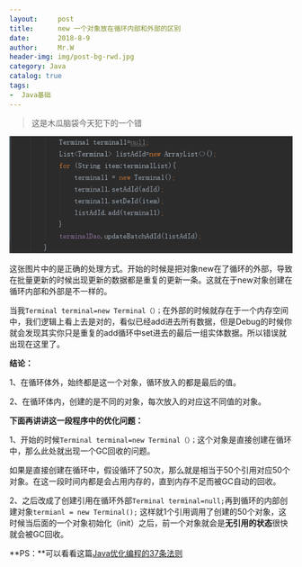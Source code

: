 ```yaml
---
layout:     post                  
title:      new 一个对象放在循环内部和外部的区别  
date:       2018-8-9             
author:     Mr.W                   
header-img: img/post-bg-rwd.jpg  
category: Java   
catalog: true  
tags:                             
-  Java基础
---
```



> 这是木瓜脑袋今天犯下的一个错

  ![](https://raw.githubusercontent.com/wjw0315/blog_gitalk/master/2018/8-9/3.png)
  
  这张图片中的是正确的处理方式。开始的时候是把对象new在了循环的外部，导致在批量更新的时候出现更新的数据都是重复的更新一条。这就在于new对象创建在循环内部和外部是不一样的。
  
  
  当我`Terminal terminal=new Terminal（）；`在外部的时候就存在于一个内存空间中，我们逻辑上看上去是对的，看似已经add进去所有数据，但是Debug的时候你就会发现其实你只是重复的add循环中set进去的最后一组实体数据。所以错误就出现在这里了。
  
  
 **结论：**
 
1、在循环体外，始终都是这一个对象，循环放入的都是最后的值。

2、在循环体内，创建的是不同的对象，每次放入的对应这不同值的对象。


**下面再讲讲这一段程序中的优化问题：**

1、开始的时候`Terminal terminal=new Terminal（）；`这个对象是直接创建在循环中，那么此处就出现一个GC回收的问题。

如果是直接创建在循环中，假设循环了50次，那么就是相当于50个引用对应50个对象。在这一段时间内都是会占用内存的，直到内存不足而被GC自动的回收。

2、之后改成了创建引用在循环外部`Terminal terminal=null;`再到循环的内部创建对象`termianl = new Terminal();` 这样就1个引用调用了创建的50个对象，这时候当后面的一个对象初始化（init）之后，前一个对象就会是**无引用的状态**很快就会被GC回收。


**PS：**可以看看这篇[Java优化编程的37条法则]()
